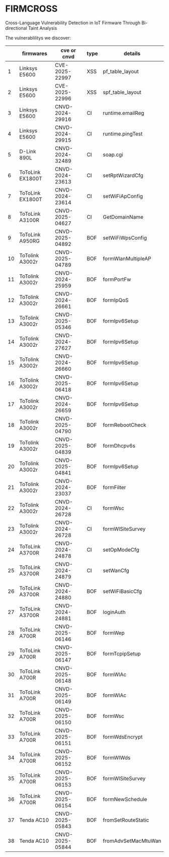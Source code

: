 # FIRMCROSS
Cross-Language Vulnerability Detection in IoT Firmware Through Bi-directional Taint Analysis



The vulnerablilitys we discover:

|      | firmwares        | cve or cnvd     | type | details             |
| ---- | ---------------- | --------------- | ---- | ------------------- |
| 1    | Linksys E5600    | CVE-2025-22997  | XSS  | pf_table_layout     |
| 2    | Linksys E5600    | CVE-2025-22996  | XSS  | spf_table_layout    |
| 3    | Linksys E5600    | CNVD-2024-29916 | CI   | runtime.emailReg    |
| 4    | Linksys E5600    | CNVD-2024-29915 | CI   | runtime.pingTest    |
| 5    | D-Link 890L      | CNVD-2024-32489 | CI   | soap.cgi            |
| 6    | ToToLink EX1800T | CNVD-2024-23613 | CI   | setRptWizardCfg     |
| 7    | ToToLink EX1800T | CNVD-2024-23614 | CI   | setWiFiApConfig     |
| 8    | ToToLink A3100R  | CNVD-2025-04627 | CI   | GetDomainName       |
| 9    | ToToLink A950RG  | CNVD-2025-04892 | BOF  | setWiFiWpsConfig    |
| 10   | ToTolink A3002r  | CNVD-2025-04789 | BOF  | formWlanMultipleAP  |
| 11   | ToTolink A3002r  | CNVD-2024-25959 | BOF  | formPortFw          |
| 12   | ToTolink A3002r  | CNVD-2024-26661 | BOF  | formIpQoS           |
| 13   | ToTolink A3002r  | CNVD-2025-05346 | BOF  | formIpv6Setup       |
| 14   | ToTolink A3002r  | CNVD-2024-27627 | BOF  | formIpv6Setup       |
| 15   | ToTolink A3002r  | CNVD-2024-26660 | BOF  | formIpv6Setup       |
| 16   | ToTolink A3002r  | CNVD-2025-06418 | BOF  | formIpv6Setup       |
| 17   | ToTolink A3002r  | CNVD-2024-26659 | BOF  | formIpv6Setup       |
| 18   | ToTolink A3002r  | CNVD-2025-04790 | BOF  | formRebootCheck     |
| 19   | ToTolink A3002r  | CNVD-2025-04839 | BOF  | formDhcpv6s         |
| 20   | ToTolink A3002r  | CNVD-2025-04841 | BOF  | formIpv6Setup       |
| 21   | ToTolink A3002r  | CNVD-2024-23037 | BOF  | formFilter          |
| 22   | ToTolink A3002r  | CNVD-2024-26728 | CI   | formWsc             |
| 23   | ToTolink A3002r  | CNVD-2024-26728 | CI   | formWlSiteSurvey    |
| 24   | ToToLink A3700R  | CNVD-2024-24878 | CI   | setOpModeCfg        |
| 25   | ToToLink A3700R  | CNVD-2024-24879 | CI   | setWanCfg           |
| 26   | ToToLink A3700R  | CNVD-2024-24880 | BOF  | setWiFiBasicCfg     |
| 27   | ToToLink A3700R  | CNVD-2024-24881 | BOF  | loginAuth           |
| 28   | ToToLink A700R   | CNVD-2025-06146 | BOF  | formWep             |
| 29   | ToToLink A700R   | CNVD-2025-06147 | BOF  | formTcpipSetup      |
| 30   | ToToLink A700R   | CNVD-2025-06148 | BOF  | formWlAc            |
| 31   | ToToLink A700R   | CNVD-2025-06149 | BOF  | formWlAc            |
| 32   | ToToLink A700R   | CNVD-2025-06150 | BOF  | formWsc             |
| 33   | ToToLink A700R   | CNVD-2025-06151 | BOF  | formWdsEncrypt      |
| 34   | ToToLink A700R   | CNVD-2025-06152 | BOF  | formWlWds           |
| 35   | ToToLink A700R   | CNVD-2025-06153 | BOF  | formWlSiteSurvey    |
| 36   | ToToLink A700R   | CNVD-2025-06154 | BOF  | formNewSchedule     |
| 37   | Tenda AC10       | CNVD-2025-05843 | BOF  | fromSetRouteStatic  |
| 38   | Tenda AC10       | CNVD-2025-05844 | BOF  | fromAdvSetMacMtuWan |




